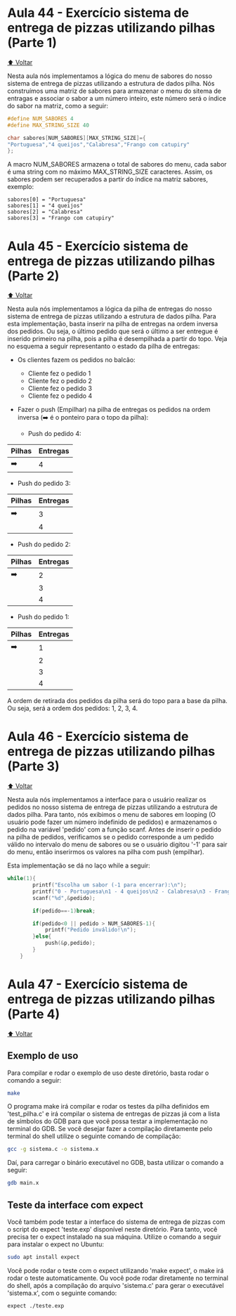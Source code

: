 # Aula 44 - Exercício sistema de entrega de pizzas utilizando pilhas (Parte 1)

[:arrow_up: Voltar](https://github.com/Geofisicando/C-orientado-a-testes#%C3%ADndice)

Nesta aula nós implementamos a lógica do menu de sabores do nosso sistema de entrega de pizzas utilizando a estrutura de dados pilha. Nós construímos uma matriz
de sabores para armazenar o menu do sitema de entragas e associar o sabor a um número inteiro, este número será o índice do sabor na matriz, como a seguir:

```c
#define NUM_SABORES 4
#define MAX_STRING_SIZE 40

char sabores[NUM_SABORES][MAX_STRING_SIZE]={
"Portuguesa","4 queijos","Calabresa","Frango com catupiry"
};
```

A macro NUM_SABORES armazena o total de sabores do menu, cada sabor é uma string com no máximo MAX_STRING_SIZE caracteres. Assim, os sabores
podem ser recuperados a partir do índice na matriz sabores, exemplo:

```
sabores[0] = "Portuguesa"
sabores[1] = "4 queijos"
sabores[2] = "Calabresa"
sabores[3] = "Frango com catupiry"
```

# Aula 45 - Exercício sistema de entrega de pizzas utilizando pilhas (Parte 2)

[:arrow_up: Voltar](https://github.com/Geofisicando/C-orientado-a-testes#%C3%ADndice)

Nesta aula nós implementamos a lógica da pilha de entregas do nosso sistema de entrega de pizzas utilizando a estrutura de dados pilha.
Para esta implementação, basta inserir na pilha de entregas na ordem inversa dos pedidos. Ou seja, o último pedido que será o último a ser
entregue é inserido primeiro na pilha, pois a pilha é desempilhada a partir do topo. Veja no esquema a seguir representanto o
estado da pilha de entregas:

* Os clientes fazem os pedidos no balcão:
  * Cliente fez o pedido 1
  * Cliente fez o pedido 2
  * Cliente fez o pedido 3
  * Cliente fez o pedido 4

* Fazer o push (Empilhar) na pilha de entregas os pedidos na ordem inversa (:arrow_right: é o ponteiro para o topo da pilha):
  * Push do pedido 4:
  
 | Pilhas | Entregas |
 | --- | --- |
 | :arrow_right: | 4 |
  
  
  * Push do pedido 3:

 | Pilhas | Entregas |
 | --- | --- |
 :arrow_right: | 3 |
 | | 4 |
 
  * Push do pedido 2:

 | Pilhas | Entregas |
 | --- | --- |
  :arrow_right: | 2 |
 | | 3 |
 | | 4 |
 
  * Push do pedido 1:
 
 | Pilhas | Entregas |
 | --- | --- |
 :arrow_right: | 1 |
 | | 2 |
 | | 3 |
 | | 4 |
 
 A ordem de retirada dos pedidos da pilha será do topo para a base da pilha. Ou seja, será a ordem dos pedidos: 1, 2, 3, 4. 

# Aula 46 - Exercício sistema de entrega de pizzas utilizando pilhas (Parte 3)

[:arrow_up: Voltar](https://github.com/Geofisicando/C-orientado-a-testes#%C3%ADndice)

Nesta aula nós implementamos a interface para o usuário realizar os pedidos no nosso sistema de entrega de pizzas utilizando a estrutura de dados pilha.
Para tanto, nós exibimos o menu de sabores em looping (O usuário pode fazer um número indefinido de pedidos) e armazenamos o pedido na variável 'pedido' com
a função scanf. Antes de inserir o pedido na pilha de pedidos, verificamos se o pedido corresponde a um pedido válido no intervalo do menu de sabores
ou se o usuário digitou '-1' para sair do menu, então inserirmos os valores na pilha com push (empilhar).

Esta implementação se dá no laço while a seguir:

```c
while(1){
		printf("Escolha um sabor (-1 para encerrar):\n");
		printf("0 - Portuguesa\n1 - 4 queijos\n2 - Calabresa\n3 - Frango com catupiry\n");
		scanf("%d",&pedido);

		if(pedido==-1)break;

		if(pedido<0 || pedido > NUM_SABORES-1){
			printf("Pedido inválido!\n");
		}else{
			push(&p,pedido);
		}
	}
 ```

# Aula 47 - Exercício sistema de entrega de pizzas utilizando pilhas (Parte 4)

[:arrow_up: Voltar](https://github.com/Geofisicando/C-orientado-a-testes#%C3%ADndice)

## Exemplo de uso

Para compilar e rodar o exemplo de uso deste diretório, basta rodar o comando a seguir:

```sh
make
```

O programa make irá compilar e rodar os testes da pilha definidos em 'test_pilha.c' e irá compilar o sistema de entregas de pizzas já com a lista de
símbolos do GDB para que você possa testar a implementação no terminal do GDB. Se você desejar fazer a compilação diretamente pelo terminal do shell
utilize o seguinte comando de compilação:

```sh
gcc -g sistema.c -o sistema.x
```

Daí, para carregar o binário executável no GDB, basta utilizar o comando a seguir:

```sh
gdb main.x
```

## Teste da interface com expect

Você também pode testar a interface do sistema de entrega de pizzas com o script do expect 'teste.exp' disponível neste diretório. Para
tanto, você precisa ter o expect instalado na sua máquina. Utilize o comando a seguir para instalar o expect no Ubuntu:

```sh
sudo apt install expect
```

Você pode rodar o teste com o expect utilizando 'make expect', o make irá rodar o teste automaticamente. Ou você pode rodar diretamente no terminal
do shell, após a compilação do arquivo 'sistema.c' para gerar o executável 'sistema.x', com o seguinte comando:

```sh
expect ./teste.exp
```
